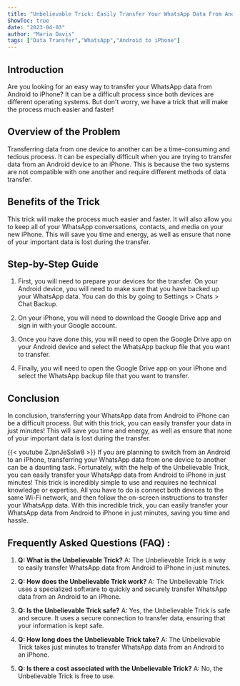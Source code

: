 ```yaml
---
title: "Unbelievable Trick: Easily Transfer Your WhatsApp Data From Android to iPhone in Just Minutes!"
ShowToc: true 
date: "2023-04-03"
author: "Maria Davis" 
tags: ["Data Transfer","WhatsApp","Android to iPhone"]
---
```

## Introduction 

Are you looking for an easy way to transfer your WhatsApp data from Android to iPhone? It can be a difficult process since both devices are different operating systems. But don't worry, we have a trick that will make the process much easier and faster! 

## Overview of the Problem 

Transferring data from one device to another can be a time-consuming and tedious process. It can be especially difficult when you are trying to transfer data from an Android device to an iPhone. This is because the two systems are not compatible with one another and require different methods of data transfer. 

## Benefits of the Trick

This trick will make the process much easier and faster. It will also allow you to keep all of your WhatsApp conversations, contacts, and media on your new iPhone. This will save you time and energy, as well as ensure that none of your important data is lost during the transfer. 

## Step-by-Step Guide 

1. First, you will need to prepare your devices for the transfer. On your Android device, you will need to make sure that you have backed up your WhatsApp data. You can do this by going to Settings > Chats > Chat Backup. 

2. On your iPhone, you will need to download the Google Drive app and sign in with your Google account. 

3. Once you have done this, you will need to open the Google Drive app on your Android device and select the WhatsApp backup file that you want to transfer.

4. Finally, you will need to open the Google Drive app on your iPhone and select the WhatsApp backup file that you want to transfer. 

## Conclusion 

In conclusion, transferring your WhatsApp data from Android to iPhone can be a difficult process. But with this trick, you can easily transfer your data in just minutes! This will save you time and energy, as well as ensure that none of your important data is lost during the transfer.

{{< youtube ZJpnJeSslw8 >}} 
If you are planning to switch from an Android to an iPhone, transferring your WhatsApp data from one device to another can be a daunting task. Fortunately, with the help of the Unbelievable Trick, you can easily transfer your WhatsApp data from Android to iPhone in just minutes! This trick is incredibly simple to use and requires no technical knowledge or expertise. All you have to do is connect both devices to the same Wi-Fi network, and then follow the on-screen instructions to transfer your WhatsApp data. With this incredible trick, you can easily transfer your WhatsApp data from Android to iPhone in just minutes, saving you time and hassle.

## Frequently Asked Questions (FAQ) :
1. **Q: What is the Unbelievable Trick?**
A: The Unbelievable Trick is a way to easily transfer WhatsApp data from Android to iPhone in just minutes.

2. **Q: How does the Unbelievable Trick work?**
A: The Unbelievable Trick uses a specialized software to quickly and securely transfer WhatsApp data from an Android to an iPhone.

3. **Q: Is the Unbelievable Trick safe?**
A: Yes, the Unbelievable Trick is safe and secure. It uses a secure connection to transfer data, ensuring that your information is kept safe.

4. **Q: How long does the Unbelievable Trick take?**
A: The Unbelievable Trick takes just minutes to transfer WhatsApp data from an Android to an iPhone.

5. **Q: Is there a cost associated with the Unbelievable Trick?**
A: No, the Unbelievable Trick is free to use.


